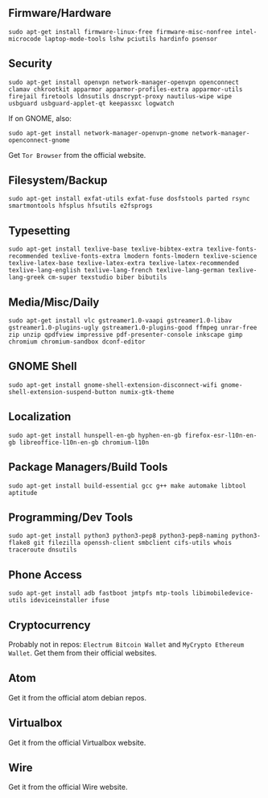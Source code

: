 ## Firmware/Hardware
```shell
sudo apt-get install firmware-linux-free firmware-misc-nonfree intel-microcode laptop-mode-tools lshw pciutils hardinfo psensor
```

## Security
```shell
sudo apt-get install openvpn network-manager-openvpn openconnect clamav chkrootkit apparmor apparmor-profiles-extra apparmor-utils firejail firetools ldnsutils dnscrypt-proxy nautilus-wipe wipe usbguard usbguard-applet-qt keepassxc logwatch
```
If on GNOME, also:
```shell
sudo apt-get install network-manager-openvpn-gnome network-manager-openconnect-gnome
```

Get `Tor Browser` from the official website.

## Filesystem/Backup
```shell
sudo apt-get install exfat-utils exfat-fuse dosfstools parted rsync smartmontools hfsplus hfsutils e2fsprogs
```

## Typesetting
```shell
sudo apt-get install texlive-base texlive-bibtex-extra texlive-fonts-recommended texlive-fonts-extra lmodern fonts-lmodern texlive-science texlive-latex-base texlive-latex-extra texlive-latex-recommended texlive-lang-english texlive-lang-french texlive-lang-german texlive-lang-greek cm-super texstudio biber bibutils
```

## Media/Misc/Daily
```shell
sudo apt-get install vlc gstreamer1.0-vaapi gstreamer1.0-libav gstreamer1.0-plugins-ugly gstreamer1.0-plugins-good ffmpeg unrar-free zip unzip qpdfview impressive pdf-presenter-console inkscape gimp chromium chromium-sandbox dconf-editor
```

## GNOME Shell
```shell
sudo apt-get install gnome-shell-extension-disconnect-wifi gnome-shell-extension-suspend-button numix-gtk-theme
```

## Localization
```shell
sudo apt-get install hunspell-en-gb hyphen-en-gb firefox-esr-l10n-en-gb libreoffice-l10n-en-gb chromium-l10n
```

## Package Managers/Build Tools
```shell
sudo apt-get install build-essential gcc g++ make automake libtool aptitude
```

## Programming/Dev Tools
```shell
sudo apt-get install python3 python3-pep8 python3-pep8-naming python3-flake8 git filezilla openssh-client smbclient cifs-utils whois traceroute dnsutils
```

## Phone Access
```shell
sudo apt-get install adb fastboot jmtpfs mtp-tools libimobiledevice-utils ideviceinstaller ifuse
```

## Cryptocurrency
Probably not in repos: `Electrum Bitcoin Wallet` and `MyCrypto Ethereum Wallet`. Get them from their official websites.

## Atom
Get it from the official atom debian repos.

## Virtualbox
Get it from the official Virtualbox website.

## Wire
Get it from the official Wire website.
